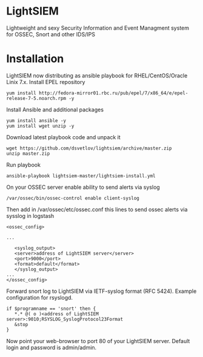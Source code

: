 # LightSIEM
Lightweight and sexy Security Information and Event Managment system for OSSEC, Snort and other IDS/IPS
# Installation
LightSIEM now distributing as ansible playbook for RHEL/CentOS/Oracle Linix 7.x.
Install EPEL repository
```
yum install http://fedora-mirror01.rbc.ru/pub/epel/7/x86_64/e/epel-release-7-5.noarch.rpm -y
```
Install Ansible and additional packages
```
yum install ansible -y
yum install wget unzip -y
```
Download latest playbook code and unpack it
```
wget https://github.com/dsvetlov/lightsiem/archive/master.zip
unzip master.zip
```
Run playbook
```
ansible-playbook lightsiem-master/lightsiem-install.yml
```
On your OSSEC server enable ability to send alerts via syslog
```
/var/ossec/bin/ossec-control enable client-syslog
```
Then add in /var/ossec/etc/ossec.conf this lines to send ossec alerts via sysslog in logstash
```
<ossec_config>

...

   <syslog_output>
   <server>address of LightSIEM server</server>
   <port>9000</port>
   <format>default</format>
   </syslog_output>
...
</ossec_config>
```
Forward snort log to LightSIEM via IETF-syslog format (RFC 5424).
Example configuration for rsyslogd.
```
if $programname == 'snort' then {
   *.* @( o )<address of LightSIEM server>:9010;RSYSLOG_SyslogProtocol23Format
   &stop
}
```
Now point your web-browser to port 80 of your LightSIEM server. Default login and password is admin/admin.
